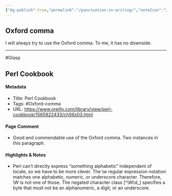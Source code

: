 ```yaml
---
{"dg-publish":true,"permalink":"/punctuation-in-writing/","noteIcon":"2"}
---
```


## Oxford comma

I will always try to use the Oxford comma. To me, it has no downside.

---
#Glasp 
## Perl Cookbook
#### Metadata

- Title: Perl Cookbook
- Tags: #Oxford-comma
- URL: https://www.oreilly.com/library/view/perl-cookbook/1565922433/ch06s03.html

#### Page Comment
- Good and commendable use of the Oxford comma. Two instances in this paragraph.

#### Highlights & Notes

- Perl can’t directly express “something alphabetic” independent of locale, so we have to be more clever. The \\w regular expression notation matches one alphabetic, numeric, or underscore character. Therefore, \\W is not one of those. The negated character class \[^\\W\\d_\] specifies a byte that must not be an alphanumeric, a digit, or an underscore.

